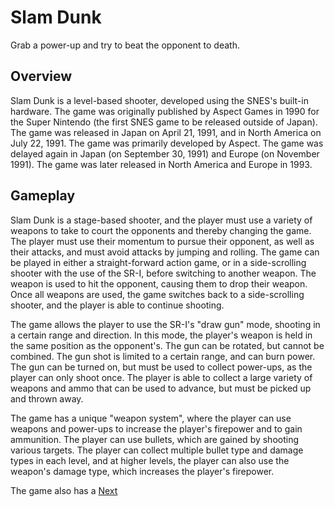 # Slam Dunk

Grab a power-up and try to beat the opponent to death.

## Overview

Slam Dunk is a level-based shooter, developed using the SNES's built-in hardware. The game was originally published by Aspect Games in 1990 for the Super Nintendo (the first SNES game to be released outside of Japan). The game was released in Japan on April 21, 1991, and in North America on July 22, 1991. The game was primarily developed by Aspect. The game was delayed again in Japan (on September 30, 1991) and Europe (on November 1991). The game was later released in North America and Europe in 1993.

## Gameplay

Slam Dunk is a stage-based shooter, and the player must use a variety of weapons to take to court the opponents and thereby changing the game. The player must use their momentum to pursue their opponent, as well as their attacks, and must avoid attacks by jumping and rolling. The game can be played in either a straight-forward action game, or in a side-scrolling shooter with the use of the SR-I, before switching to another weapon. The weapon is used to hit the opponent, causing them to drop their weapon. Once all weapons are used, the game switches back to a side-scrolling shooter, and the player is able to continue shooting.

The game allows the player to use the SR-I's "draw gun" mode, shooting in a certain range and direction. In this mode, the player's weapon is held in the same position as the opponent's. The gun can be rotated, but cannot be combined. The gun shot is limited to a certain range, and can burn power. The gun can be turned on, but must be used to collect power-ups, as the player can only shoot once. The player is able to collect a large variety of weapons and ammo that can be used to advance, but must be picked up and thrown away.

The game has a unique "weapon system", where the player can use weapons and power-ups to increase the player's firepower and to gain ammunition. The player can use bullets, which are gained by shooting various targets. The player can collect multiple bullet type and damage types in each level, and at higher levels, the player can also use the weapon's damage type, which increases the player's firepower.

The game also has a
[Next](468.md)